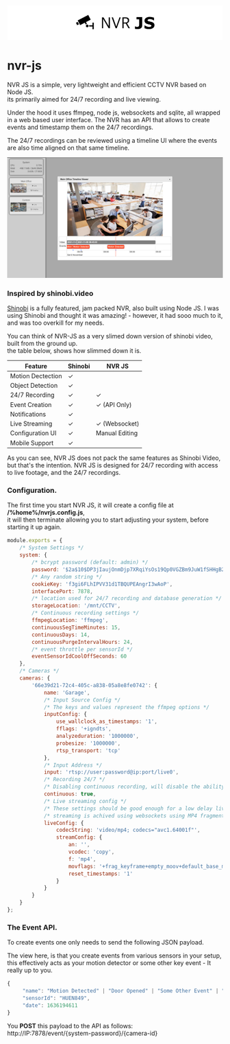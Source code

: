 ![Image](./readme.png)  

# nvr-js

NVR JS is a simple, very lightweight and efficient CCTV NVR based on Node JS.  
its primarily aimed for 24/7 recording and live viewing.

Under the hood it uses ffmpeg, node js, websockets and sqlite, all wrapped in a web based user interface.
The NVR has an API that allows to create events and timestamp them on the 24/7 recordings.

The 24/7 recordings can be reviewed using a timeline UI where the events are also time aligned on that same timeline.

![Image](./demo.png) 

### Inspired by shinobi.video
[Shinobi](https://shinobi.video) is a fully featured, jam packed NVR, also built using Node JS.
I was using Shinobi and thought it was amazing! - however, it had sooo much to it, and was too overkill for my needs.

You can think of NVR-JS as a very slimed down version of shinobi video, built from the ground up.  
the table below, shows how slimmed down it is.

| Feature           | Shinobi | NVR JS              |
|-------------------|---------|---------------------|
| Motion Dectection | &check; |                     |
| Object Detection  | &check; |                     |
| 24/7 Recording    | &check; | &check;             |
| Event Creation    | &check; | &check; (API Only)  |
| Notifications     | &check; |                     |
| Live Streaming    | &check; | &check; (Websocket) |
| Configuration UI  | &check; | Manual Editing      |
| Mobile Support    | &check; |                     |

As you can see, NVR JS does not pack the same features as Shinobi Video, but that's the intention.
NVR JS is designed for 24/7 recording with access to live footage, and the 24/7 recordings.

### Configuration.
The first time you start NVR JS, it will create a config file at **/%home%/nvrjs.config.js**,  
it will then terminate allowing you to start adjusting your system, before starting it up again.

```javascript
module.exports = {
	/* System Settings */
	system: {
		/* bcrypt password (default: admin) */
		password: '$2a$10$DP3jIaujOnmDjp7XRqiYsOs19Qp0VGZBm9JuW1fSHHgB24HdtVR.q',
		/* Any random string */
		cookieKey: 'f3gi6FLhIPVV31d1TBQUPEAngrI3wAoP',
		interfacePort: 7878,
		/* location used for 24/7 recording and database generation */
		storageLocation: '/mnt/CCTV',
		/* Continuous recording settings */
		ffmpegLocation: 'ffmpeg',
		continuousSegTimeMinutes: 15,
		continuousDays: 14,
		continuousPurgeIntervalHours: 24,
		/* event throttle per sensorId */
		eventSensorIdCoolOffSeconds: 60
	},
	/* Cameras */
	cameras: {
		'66e39d21-72c4-405c-a838-05a8e8fe0742': {
			name: 'Garage',
			/* Input Source Config */
			/* The keys and values represent the ffmpeg options */
			inputConfig: {
				use_wallclock_as_timestamps: '1',
				fflags: '+igndts',
				analyzeduration: '1000000',
				probesize: '1000000',
				rtsp_transport: 'tcp'
			},
			/* Input Address */
			input: 'rtsp://user:password@ip:port/live0',
			/* Recording 24/7 */
			/* Disabling continuous recording, will disable the ability to create events */
			continuous: true,
			/* Live streaming config */
			/* These settings should be good enough for a low delay live stream, providing your camera produces h264 frames */ 
			/* streaming is achived using websockets using MP4 fragments */
			liveConfig: {
				codecString: 'video/mp4; codecs="avc1.64001f"',
				streamConfig: {
					an: '',
					vcodec: 'copy',
					f: 'mp4',
					movflags: '+frag_keyframe+empty_moov+default_base_moof',
					reset_timestamps: '1'
				}
			}
		}
	}
};
```


### The Event API.
To create events one only needs to send the following JSON payload.

The view here, is that you create events from various sensors in your setup, this effectively acts as your motion detector
or some other key event - It really up to you. 

```javascript
{
     "name": "Motion Detected" | "Door Opened" | "Some Other Event" | "Of Your Choice",
     "sensorId": "HUEN849",
     "date": 1636194611
}
```

You **POST** this payload to the API as follows:  
http://IP:7878/event/{system-password}/{camera-id}
